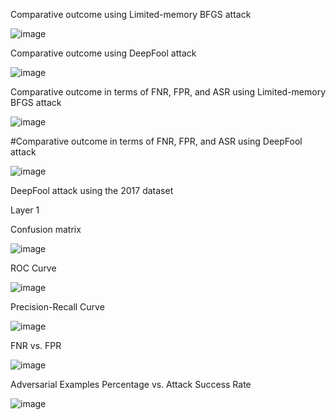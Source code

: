 Comparative outcome using Limited-memory BFGS attack

![image](https://github.com/kousikbarik/Adversarial-attack-defense-analysis/assets/91803246/27da60ac-8605-491c-bd62-62197e0270d7)

Comparative outcome using DeepFool attack

![image](https://github.com/kousikbarik/Adversarial-attack-defense-analysis/assets/91803246/d1b8212e-6246-487b-840a-857e878832ba)

Comparative outcome in terms of FNR, FPR, and ASR using Limited-memory BFGS attack

![image](https://github.com/kousikbarik/Adversarial-attack-defense-analysis/assets/91803246/2ef3d901-53e6-4deb-8d9b-21cc317c9a95)

#Comparative outcome in terms of FNR, FPR, and ASR using DeepFool attack

![image](https://github.com/kousikbarik/Adversarial-attack-defense-analysis/assets/91803246/2a512de9-13e7-4ced-b8d9-d4f3a226e42f)

 DeepFool attack using the 2017 dataset

 Layer 1

Confusion matrix

![image](https://github.com/kousikbarik/Adversarial-attack-defense-analysis/assets/91803246/ab7c733a-44a9-4f96-b1c9-d189bd2eca6f)

ROC Curve

![image](https://github.com/kousikbarik/Adversarial-attack-defense-analysis/assets/91803246/3ed22c0f-1f7c-4fd2-b2c4-5a7db74f34ae)

Precision-Recall Curve

![image](https://github.com/kousikbarik/Adversarial-attack-defense-analysis/assets/91803246/1f0ac40a-9dab-4457-a053-5d25fb6fc386)

FNR vs. FPR

![image](https://github.com/kousikbarik/Adversarial-attack-defense-analysis/assets/91803246/55913c0a-c3d1-40d1-8ea4-50710b7e84b0)


Adversarial Examples Percentage vs. Attack Success Rate

![image](https://github.com/kousikbarik/Adversarial-attack-defense-analysis/assets/91803246/adc8e28f-887f-4a07-9e67-7946ad035b8d)








